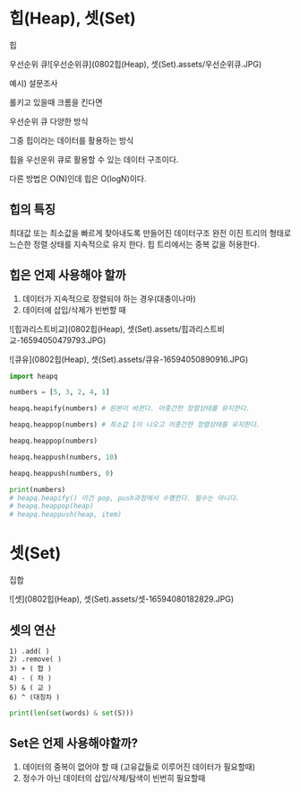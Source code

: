 # 힙(Heap), 셋(Set)

힙

우선순위 큐![우선순위큐](0802힙(Heap), 셋(Set).assets/우선순위큐.JPG)





예시) 설문조사

롤키고 있을때 크롬을 킨다면

우선순위 큐 다양한 방식

그중 힙이라는 데이터를 활용하는 방식

힙을 우선운위 큐로 활용할 수 있는 데이터 구조이다. 

다른 방법은 O(N)인데 힙은 O(logN)이다. 

## 힙의 특징

최대값 또는 최소값을 빠르게 찾아내도록 만들어진 데이터구조 완전 이진 트리의 형태로 느슨한 정렬 상태를 지속적으로 유지 한다. 힙 트리에서는 중복 값을 허용한다.

## 힙은 언제 사용해야 할까

1. 데이터가 지속적으로 정렬되야 하는 경우(대충이나마)
2. 데이터에 삽입/삭제가 빈번할 때 

![힙과리스트비교](0802힙(Heap), 셋(Set).assets/힙과리스트비교-16594050479793.JPG)

![큐유](0802힙(Heap), 셋(Set).assets/큐유-16594050890916.JPG)

```python
import heapq

numbers = [5, 3, 2, 4, 1]

heapq.heapify(numbers) # 원본이 바뀐다. 어중간한 정렬상태를 유지한다. 

heapq.heappop(numbers) # 최소값 1이 나오고 어중간한 정렬상태를 유지한다. 

heapq.heappop(numbers)

heapq.heappush(numbers, 10)

heapq.heappush(numbers, 0)

print(numbers)
# heapq.heapify() 이건 pop, push과정에서 수행한다. 필수는 아니다. 
# heapq.heappop(heap)
# heapq.heappush(heap, item)
```





# 셋(Set)

집합



![셋](0802힙(Heap), 셋(Set).assets/셋-16594080182829.JPG)



## 셋의 연산

```
1) .add( ) 
2) .remove( ) 
3) + ( 합 ) 
4) - ( 차 ) 
5) & ( 교 ) 
6) ^ (대칭차 )
```

```python
print(len(set(words) & set(S)))
```



## Set은 언제 사용해야할까? 

1. 데이터의 중복이 없어야 할 때 (고유값들로 이루어진 데이터가 필요할때) 
2. 정수가 아닌 데이터의 삽입/삭제/탐색이 빈번히 필요할때







